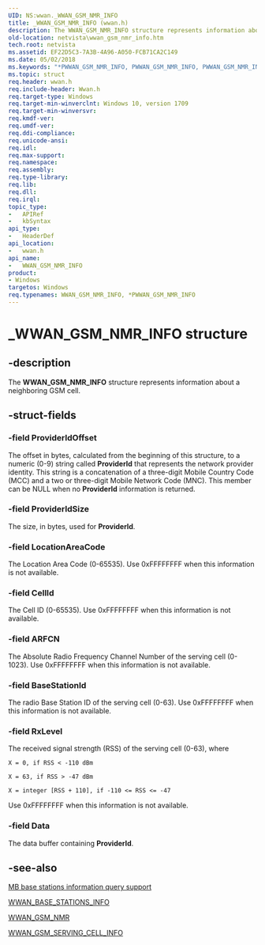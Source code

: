 ```yaml
---
UID: NS:wwan._WWAN_GSM_NMR_INFO
title: _WWAN_GSM_NMR_INFO (wwan.h)
description: The WWAN_GSM_NMR_INFO structure represents information about a neighboring GSM cell.
old-location: netvista\wwan_gsm_nmr_info.htm
tech.root: netvista
ms.assetid: EF22D5C3-7A3B-4A96-A050-FCB71CA2C149
ms.date: 05/02/2018
ms.keywords: "*PWWAN_GSM_NMR_INFO, PWWAN_GSM_NMR_INFO, PWWAN_GSM_NMR_INFO structure pointer [Network Drivers Starting with Windows Vista], WWAN_GSM_NMR_INFO, WWAN_GSM_NMR_INFO structure [Network Drivers Starting with Windows Vista], _WWAN_GSM_NMR_INFO, netvista.wwan_gsm_nmr_info, wwan/PWWAN_GSM_NMR_INFO, wwan/WWAN_GSM_NMR_INFO"
ms.topic: struct
req.header: wwan.h
req.include-header: Wwan.h
req.target-type: Windows
req.target-min-winverclnt: Windows 10, version 1709
req.target-min-winversvr: 
req.kmdf-ver: 
req.umdf-ver: 
req.ddi-compliance: 
req.unicode-ansi: 
req.idl: 
req.max-support: 
req.namespace: 
req.assembly: 
req.type-library: 
req.lib: 
req.dll: 
req.irql: 
topic_type:
-	APIRef
-	kbSyntax
api_type:
-	HeaderDef
api_location:
-	wwan.h
api_name:
-	WWAN_GSM_NMR_INFO
product:
- Windows
targetos: Windows
req.typenames: WWAN_GSM_NMR_INFO, *PWWAN_GSM_NMR_INFO
---
```


# _WWAN_GSM_NMR_INFO structure

## -description

The **WWAN_GSM_NMR_INFO** structure represents information about a neighboring GSM cell.

## -struct-fields

### -field ProviderIdOffset

The offset in bytes, calculated from the beginning of this structure, to a numeric (0-9) string called **ProviderId** that represents the network provider identity. This string is a concatenation of a three-digit Mobile Country Code (MCC) and a two or three-digit Mobile Network Code (MNC). This member can be NULL when no **ProviderId** information is returned.

### -field ProviderIdSize

The size, in bytes, used for **ProviderId**.

### -field LocationAreaCode

The Location Area Code (0-65535). Use 0xFFFFFFFF when this information is not available.

### -field CellId

The Cell ID (0-65535). Use 0xFFFFFFFF when this information is not available.

### -field ARFCN

The Absolute Radio Frequency Channel Number of the serving cell (0-1023). Use 0xFFFFFFFF when this information is not available.

### -field BaseStationId

The radio Base Station ID of the serving cell (0-63). Use 0xFFFFFFFF when this information is not available.

### -field RxLevel

The received signal strength (RSS) of the serving cell (0-63), where

`X = 0, if RSS < -110 dBm`

`X = 63, if RSS > -47 dBm`

`X = integer [RSS + 110], if -110 <= RSS <= -47`

Use 0xFFFFFFFF when this information is not available.

### -field Data

The data buffer containing **ProviderId**.

## -see-also

[MB base stations information query support](https://docs.microsoft.com/windows-hardware/drivers/network/mb-base-stations-information-query-support)

[WWAN_BASE_STATIONS_INFO](ns-wwan-_wwan_base_stations_info.md)

[WWAN_GSM_NMR](ns-wwan-_wwan_gsm_nmr.md)

[WWAN_GSM_SERVING_CELL_INFO](ns-wwan-_wwan_gsm_serving_cell_info.md)
